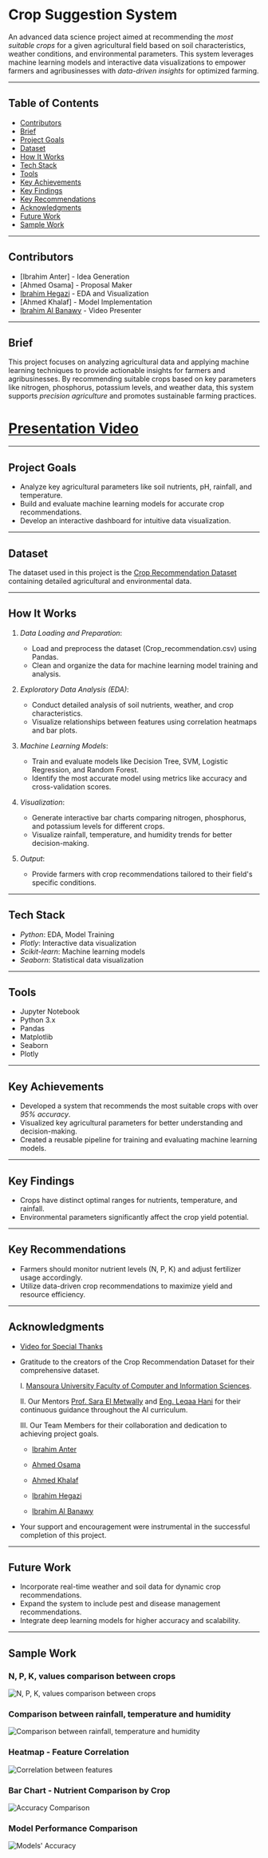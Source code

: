 # Crop Suggestion System

An advanced data science project aimed at recommending the *most suitable crops* for a given agricultural field based on soil characteristics, weather conditions, and environmental parameters. This system leverages machine learning models and interactive data visualizations to empower farmers and agribusinesses with *data-driven insights* for optimized farming.

---

## Table of Contents

- [Contributors](#contributors)
- [Brief](#brief)
- [Project Goals](#project-goals)
- [Dataset](#dataset)
- [How It Works](#how-it-works)
- [Tech Stack](#tech-stack)
- [Tools](#tools)
- [Key Achievements](#key-achievements)
- [Key Findings](#key-findings)
- [Key Recommendations](#key-recommendations)
- [Acknowledgments](#acknowledgments)
- [Future Work](#future-work)
- [Sample Work](#sample-work)

---

## Contributors

- [Ibrahim Anter] - Idea Generation
- [Ahmed Osama] - Proposal Maker
- [Ibrahim Hegazi](https://github.com/Ibrahim-Hegazi) - EDA and Visualization
- [Ahmed Khalaf] - Model Implementation
- [Ibrahim Al Banawy](https://github.com/IbrahimAlBanawy) - Video Presenter

---

## Brief

This project focuses on analyzing agricultural data and applying machine learning techniques to provide actionable insights for farmers and agribusinesses. By recommending suitable crops based on key parameters like nitrogen, phosphorus, potassium levels, and weather data, this system supports *precision agriculture* and promotes sustainable farming practices.

# [Presentation Video](https://youtu.be/AeOzYP63KOI)

---

## Project Goals

- Analyze key agricultural parameters like soil nutrients, pH, rainfall, and temperature.
- Build and evaluate machine learning models for accurate crop recommendations.
- Develop an interactive dashboard for intuitive data visualization.

---

## Dataset

The dataset used in this project is the [Crop Recommendation Dataset](https://www.kaggle.com/datasets/atharvaingle/crop-recommendation-dataset) containing detailed agricultural and environmental data.

---

## How It Works

1. *Data Loading and Preparation*:
   - Load and preprocess the dataset (Crop_recommendation.csv) using Pandas.
   - Clean and organize the data for machine learning model training and analysis.

2. *Exploratory Data Analysis (EDA)*:
   - Conduct detailed analysis of soil nutrients, weather, and crop characteristics.
   - Visualize relationships between features using correlation heatmaps and bar plots.

3. *Machine Learning Models*:
   - Train and evaluate models like Decision Tree, SVM, Logistic Regression, and Random Forest.
   - Identify the most accurate model using metrics like accuracy and cross-validation scores.

4. *Visualization*:
   - Generate interactive bar charts comparing nitrogen, phosphorus, and potassium levels for different crops.
   - Visualize rainfall, temperature, and humidity trends for better decision-making.

5. *Output*:
   - Provide farmers with crop recommendations tailored to their field's specific conditions.

---

## Tech Stack

- *Python*: EDA, Model Training
- *Plotly*: Interactive data visualization
- *Scikit-learn*: Machine learning models
- *Seaborn*: Statistical data visualization

---

## Tools

- Jupyter Notebook
- Python 3.x
- Pandas
- Matplotlib
- Seaborn
- Plotly

---

## Key Achievements

- Developed a system that recommends the most suitable crops with over *95% accuracy*.
- Visualized key agricultural parameters for better understanding and decision-making.
- Created a reusable pipeline for training and evaluating machine learning models.

---

## Key Findings

- Crops have distinct optimal ranges for nutrients, temperature, and rainfall.
- Environmental parameters significantly affect the crop yield potential.

---

## Key Recommendations

- Farmers should monitor nutrient levels (N, P, K) and adjust fertilizer usage accordingly.
- Utilize data-driven crop recommendations to maximize yield and resource efficiency.

---

## Acknowledgments

- [Video for Special Thanks](https://www.youtube.com/watch?v=wGRF3GQ4Wdk&t=3s&ab_channel=LATINAINCA)
- Gratitude to the creators of the Crop Recommendation Dataset for their comprehensive dataset.

   I. [Mansoura University Faculty of Computer and Information Sciences](https://www.linkedin.com/company/faculty-of-computer-information-sciences-mansoura-university/).

   II. Our Mentors [Prof. Sara El Metwally](https://www.linkedin.com/in/sara-el-sayed-el-metwally-27112523/) and [Eng. Leqaa Hani](https://www.linkedin.com/in/leqaa-hani/) for their continuous guidance throughout the AI curriculum.

   III. Our Team Members for their collaboration and dedication to achieving project goals.
  -  [Ibrahim Anter](https://www.linkedin.com/in/ibrahim-antar-b31223335/)
  
  -  [Ahmed Osama](https://www.linkedin.com/in/ahmed-zain-738706315/)
  
  -  [Ahmed Khalaf](https://www.linkedin.com/in/a-cr7-701b56268/)
  
  -  [Ibrahim Hegazi](https://www.linkedin.com/in/ibrahim-hegazi-9ba3a5269/)
  
  -  [Ibrahim Al Banawy](https://www.linkedin.com/in/ibrahim-al-banawy/)
  
- Your support and encouragement were instrumental in the successful completion of this project.

---

## Future Work

- Incorporate real-time weather and soil data for dynamic crop recommendations.
- Expand the system to include pest and disease management recommendations.
- Integrate deep learning models for higher accuracy and scalability.

---

## Sample Work

### N, P, K, values comparison between crops

![N, P, K, values comparison between crops](https://github.com/user-attachments/assets/a403d320-5272-4382-904f-1a50c0db0b8c)

### Comparison between rainfall, temperature and humidity

![Comparison between rainfall, temperature and humidity](https://github.com/user-attachments/assets/f8c714d9-9268-40a2-b867-063023bca48a)

### Heatmap - Feature Correlation

![Correlation between features](https://github.com/user-attachments/assets/961a7ccf-3233-4a27-9a4a-89d3ebf0ab6c)

### Bar Chart - Nutrient Comparison by Crop

![Accuracy Comparison](https://github.com/user-attachments/assets/9323313b-e45e-48cd-9ec4-9bd0e38fb3ff)

### Model Performance Comparison

![Models' Accuracy](https://github.com/user-attachments/assets/9c8a426a-174d-4a64-993c-17fcbcb255b9)


